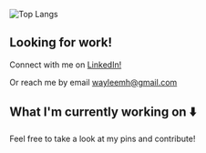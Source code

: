 ![Top Langs](https://github-readme-stats.vercel.app/api/top-langs/?username=wayleem&layout=donut)

## Looking for work!

Connect with me on [LinkedIn!](https://www.linkedin.com/in/will-huang2/)

Or reach me by email wayleemh@gmail.com

## What I'm currently working on ⬇️
Feel free to take a look at my pins and contribute!
